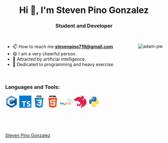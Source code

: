 <h1 align="center">Hi 👋, I'm Steven Pino Gonzalez</h1>
<h3 align="center">Student and Developer</h3>

<br>

<p><img align="right" src="https://github.com/Adam-pw/Adam-pw/blob/main/animation_500_kxa883sd.gif" alt="adam-pw" /></p>

- 📫 How to reach me **stevenpino719@gmail.com**
- 😄 I am a very cheerful person.
- 💪 Attracted by artificial intelligence.
- 💪 Dedicated to programming and heavy exercise.

<br>

<h3 align="left">Languages and Tools:</h3>
<p align="left">
   <img src="https://raw.githubusercontent.com/devicons/devicon/master/icons/c/c-original.svg"
      alt="c" width="40" height="40" />
    <img src="https://github.com/devicons/devicon/blob/master/icons/typescript/typescript-plain.svg"
      alt="cplusplus" width="40" height="40" />
   <img src="https://raw.githubusercontent.com/devicons/devicon/master/icons/css3/css3-original-wordmark.svg" alt="css3"
      width="40" height="40" />
  <img src="https://raw.githubusercontent.com/devicons/devicon/master/icons/html5/html5-original-wordmark.svg"
      alt="html5" width="40" height="40" />
  <img src="https://raw.githubusercontent.com/devicons/devicon/master/icons/mysql/mysql-original-wordmark.svg"
      alt="mysql" width="40" height="40" />
  <img src="https://github.com/devicons/devicon/blob/master/icons/nestjs/nestjs-original.svg"
    alt="mysql" width="40" height="40" />
  <img src="https://raw.githubusercontent.com/devicons/devicon/master/icons/python/python-original.svg" alt="python"
      width="40" height="40" />
</p>

<br>
      
<p align="left"> <a href="https://twitter.com/" target="blank"><img
      src="https://img.shields.io/twitter/follow/?logo=twitter&style=for-the-badge" alt="" /></a> </p>

[Steven Pino Gonzalez](https://github.com/StevenPino)
